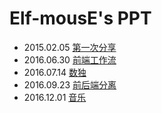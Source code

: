 # Elf-mousE's PPT

- 2015.02.05 [第一次分享](https://elf-mouse.github.io/ppt/first-time/)
- 2016.06.30 [前端工作流](https://elf-mouse.github.io/ppt/frontend-workflow/)
- 2016.07.14 [数独](https://elf-mouse.github.io/ppt/sudoku/)
- 2016.09.23 [前后端分离](https://elf-mouse.github.io/ppt/the-separation-of-frontend-and-backend/)
- 2016.12.01 [音乐](https://elf-mouse.github.io/ppt/music/)
